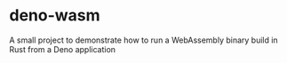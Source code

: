 # deno-wasm
A small project to demonstrate how to run a WebAssembly binary build in Rust from a Deno application
